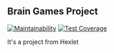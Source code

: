 ## Brain Games Project

[![Maintainability](https://api.codeclimate.com/v1/badges/4b605063481bffd875f5/maintainability)](https://codeclimate.com/github/mr-bmv/project-lvl1-s160/maintainability)
[![Test Coverage](https://api.codeclimate.com/v1/badges/4b605063481bffd875f5/test_coverage)](https://codeclimate.com/github/mr-bmv/project-lvl1-s160/test_coverage)

It's a project from Hexlet


